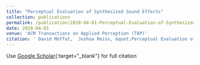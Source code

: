 ```yaml
---
title: "Perceptual Evaluation of Synthesized Sound Effects"
collection: publications
permalink: /publication/2018-04-01-Perceptual-Evaluation-of-Synthesized-Sound-Effects
date: 2018-04-01
venue: 'ACM Transactions on Applied Perception (TAP)'
citation: ' David Moffat,  Joshua Reiss, &quot;Perceptual Evaluation of Synthesized Sound Effects.&quot; ACM Transactions on Applied Perception (TAP), 2018.'
---
```

Use [Google Scholar](https://scholar.google.com/scholar?q=Perceptual+Evaluation+of+Synthesized+Sound+Effects){:target="_blank"} for full citation